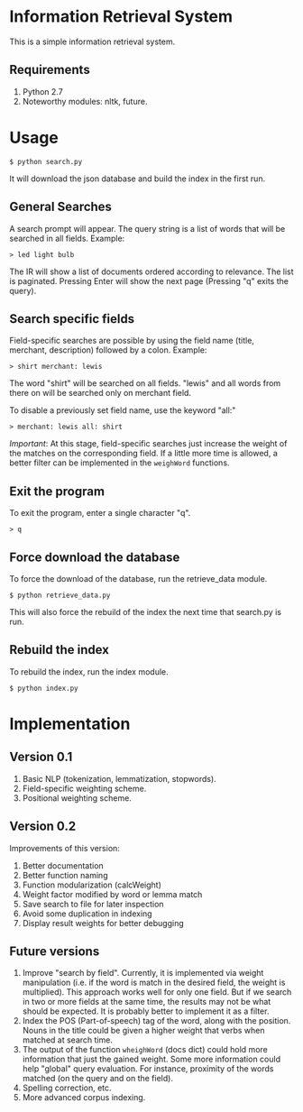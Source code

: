 # Information Retrieval System

This is a simple information retrieval system.

## Requirements

1. Python 2.7
2. Noteworthy modules: nltk, future. 

# Usage

	$ python search.py

It will download the json database and build the index in the first run.

## General Searches

A search prompt will appear. The query string is a list of words that will be searched in all fields. Example:

    > led light bulb

The IR will show a list of documents ordered according to relevance. The
list is paginated. Pressing Enter will show the next page (Pressing "q"
exits the query).

## Search specific fields

Field-specific searches are possible by using the field name
(title, merchant, description) followed by a colon. Example:

	> shirt merchant: lewis

The word "shirt" will be searched on all fields. "lewis"
and all words from there on will be searched only on merchant 
field.

To disable a previously set field name, use the keyword "all:"

	> merchant: lewis all: shirt

*Important*: At this stage, field-specific searches 
just increase the weight of the matches on the corresponding field. 
If a little more time is allowed, a better filter can be implemented
in the `weighWord` functions.

## Exit the program

To exit the program, enter a single character "q".

	> q

## Force download the database

To force the download of the database, run the retrieve_data module.

	$ python retrieve_data.py

This will also force the rebuild of the index the next time that
search.py is run.

## Rebuild the index

To rebuild the index, run the index module.

	$ python index.py 


# Implementation

## Version 0.1

1. Basic NLP (tokenization, lemmatization, stopwords).
2. Field-specific weighting scheme.
3. Positional weighting scheme.

## Version 0.2

Improvements of this version:
	
1. Better documentation
2. Better function naming
3. Function modularization (calcWeight)
4. Weight factor modified by word or lemma match
5. Save search to file for later inspection
6. Avoid some duplication in indexing
7. Display result weights for better debugging

## Future versions

1. Improve  "search by field". 
Currently, it is implemented via weight manipulation (i.e.
if the word is match in the desired field, the weight
is multiplied). This approach works well for only one field. But if we search
in two or more fields at the same time, the results may not be what should
be expected. It is probably better to implement it as a filter.
2. Index the
POS (Part-of-speech) tag of the word, along with the
position. Nouns in the title could be given a higher weight that
verbs when matched at search time. 
3. The output of the function `wheighWord` (docs dict) could hold
more  information that just the gained weight. Some more 
information could help "global" query evaluation. For instance,
proximity of the words matched (on the query and on the field).   
4. Spelling correction, etc.
5. More advanced corpus indexing.










 










